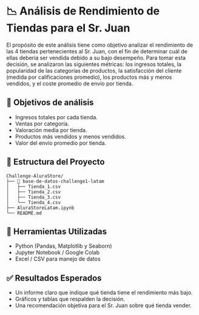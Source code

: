# 📉 Análisis de Rendimiento de Tiendas para el Sr. Juan

El propósito de este análisis tiene como objetivo analizar el rendimiento de las 4 tiendas pertenecientes al Sr. Juan, con el fin de determinar cuál de ellas debería ser vendida debido a su bajo desempeño. 
Para tomar esta decisión, se analizaron las siguientes métricas: los ingresos totales, la popularidad de las categorías de productos, la satisfacción del cliente (medida por calificaciones promedio), los productos más y menos vendidos, y el coste promedio de envío por tienda.

## 🎯 Objetivos de análisis
- Ingresos totales por cada tienda.
- Ventas por categoría.
- Valoración media por tienda.
- Productos más vendidos y menos vendidos.
- Valor del envío promedio por tienda.

## 📁 Estructura del Proyecto
```
Challenge-AluraStore/
├── 📁 base-de-datos-challenge1-latam
│   ├── Tienda_1.csv
│   ├── Tienda_2.csv
│   ├── Tienda_3.csv
│   └── Tienda_4.csv
├── AluraStoreLatam.ipynb
└── README.md
```
## 🧰 Herramientas Utilizadas
- Python (Pandas, Matplotlib y Seaborn)
- Jupyter Notebook / Google Colab
- Excel / CSV para manejo de datos

## ✅ Resultados Esperados
- Un informe claro que indique qué tienda tiene el rendimiento más bajo.
- Gráficos y tablas que respalden la decisión.
- Una recomendación objetiva para el Sr. Juan sobre qué tienda vender.

